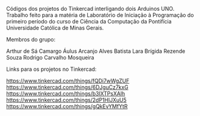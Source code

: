 Códigos dos projetos do Tinkercad interligando dois Arduinos UNO. Trabalho feito para a matéria de Laboratório de Iniciação à Programação do primeiro período do curso de Ciência da Computação da Pontifícia Universidade Católica de Minas Gerais.

Membros do grupo:

Arthur de Sá Camargo
Áulus Arcanjo Alves Batista
Lara Brígida Rezende Souza
Rodrigo Carvalho Mosqueira

Links para os projetos no Tinkercad: 

https://www.tinkercad.com/things/fQDi7wWgZUF                                                
https://www.tinkercad.com/things/6DJguCz7kxG                                  
https://www.tinkercad.com/things/b3IXTPsXAIh                                
https://www.tinkercad.com/things/2dP1HIJXuU5                                                        
https://www.tinkercad.com/things/gQkEvYMfYtR
